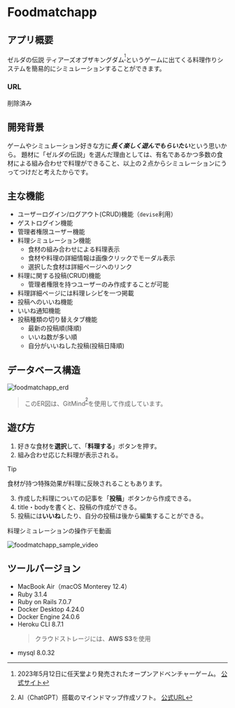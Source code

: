# Foodmatchapp

## アプリ概要

ゼルダの伝説 ティアーズオブザキングダム<sup>[^1]</sup>というゲームに出てくる料理作りシステムを簡易的にシミュレーションすることができます。

### URL
削除済み

## 開発背景

ゲームやシミュレーション好きな方に***長く楽しく遊んでもらいたい***という思いから。
題材に「ゼルダの伝説」を選んだ理由としては、有名であるかつ多数の食材による組み合わせで料理ができること、以上の２点からシミュレーションにうってつけだと考えたからです。

## 主な機能

- ユーザーログイン/ログアウト(CRUD)機能（`devise`利用）
- ゲストログイン機能
- 管理者権限ユーザー機能
- 料理シミュレーション機能
  - 食材の組み合わせによる料理表示
  - 食材や料理の詳細情報は画像クリックでモーダル表示
  - 選択した食材は詳細ページへのリンク
- 料理に関する投稿(CRUD)機能
  - 管理者権限を持つユーザーのみ作成することが可能
- 料理詳細ページには料理レシピを一つ掲載
- 投稿へのいいね機能
- いいね通知機能
- 投稿種類の切り替えタブ機能
  - 最新の投稿順(降順)
  - いいね数が多い順
  - 自分がいいねした投稿(投稿日降順)

## データベース構造

![foodmatchapp_erd](https://github.com/Takeru-doroid/foodmatchapp/assets/108878703/6bce15c7-4ac0-4bb7-b3c6-44000496dc7b)
> このER図は、GitMind<sup>[^2]</sup>を使用して作成しています。

## 遊び方

1. 好きな食材を**選択**して、「**料理する**」ボタンを押す。
2. 組み合わせ応じた料理が表示される。
> [!TIP]
> 食材が持つ特殊効果が料理に反映されることもあります。
3. 作成した料理についての記事を「**投稿**」ボタンから作成できる。
4. title・bodyを書くと、投稿の作成ができる。
5. 投稿には**いいね**したり、自分の投稿は後から編集することができる。

料理シミュレーションの操作デモ動画

![foodmatchapp_sample_video](https://github.com/Takeru-doroid/foodmatchapp/assets/108878703/a8e755d9-2b5b-4731-a595-4f43e00e8ade)

## ツールバージョン

+ MacBook Air（macOS Monterey 12.4）
+ Ruby 3.1.4
+ Ruby on Rails 7.0.7
+ Docker Desktop 4.24.0
+ Docker Engine 24.0.6
+ Heroku CLI 8.7.1
  > クラウドストレージには、**AWS S3**を使用
+ mysql 8.0.32

[^1]: 2023年5月12日に任天堂より発売されたオープンアドベンチャーゲーム。 [公式サイト](https://www.nintendo.co.jp/zelda/totk/index.html)
[^2]: AI（ChatGPT）搭載のマインドマップ作成ソフト。 [公式URL](https://gitmind.com/jp/)

